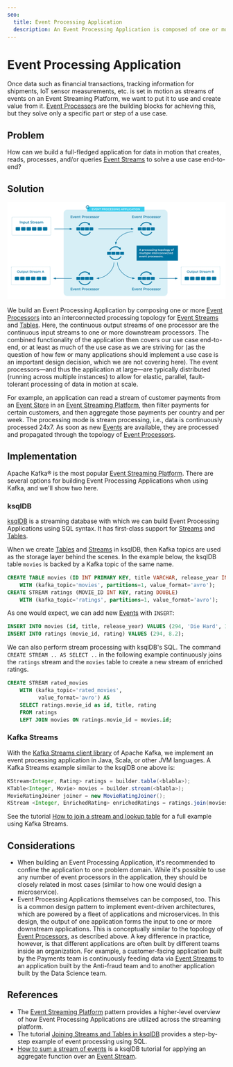 ```yaml
---
seo:
  title: Event Processing Application
  description: An Event Processing Application is composed of one or more connected Event Processors, which form a processing topology to continuously process data in event streams and tables.
---
```


# Event Processing Application
Once data such as financial transactions, tracking information for shipments, IoT sensor measurements, etc. is set in motion as streams of events on an Event Streaming Platform, we want to put it to use and create value from it. [Event Processors](../event-processing/event-processor.md) are the building blocks for achieving this, but they solve only a specific part or step of a use case.

## Problem
How can we build a full-fledged application for data in motion that creates, reads, processes, and/or queries [Event Streams](../event-stream/event-stream.md) to solve a use case end-to-end?

## Solution
![event-processing-application](../img/event-processing-application.svg)

We build an Event Processing Application by composing one or more [Event Processors](../event-processing/event-processor.md) into an interconnected processing topology for [Event Streams](../event-stream/event-stream.md) and [Tables](../table/state-table.md). Here, the continuous output streams of one processor are the continuous input streams to one or more downstream processors. The combined functionality of the application then covers our use case end-to-end, or at least as much of the use case as we are striving for (as the question of how few or many applications should implement a use case is an important design decision, which we are not covering here). The event processors—and thus the application at large—are typically distributed (running across multiple instances) to allow for elastic, parallel, fault-tolerant processing of data in motion at scale.

For example, an application can read a stream of customer payments from an [Event Store](../event-storage/event-store.md) in an [Event Streaming Platform](../event-stream/event-streaming-platform.md), then filter payments for certain customers, and then aggregate those payments per country and per week. The processing mode is stream processing, i.e., data is continuously processed 24x7. As soon as new [Events](../event/event.md) are available, they are processed and propagated through the topology of [Event Processors](../event-processing/event-processor.md).


## Implementation
Apache Kafka® is the most popular [Event Streaming Platform](../event-stream/event-streaming-platform.md). There are several options for building Event Processing Applications when using Kafka, and we'll show two here.

### ksqlDB
[ksqlDB](https://ksqldb.io) is a streaming database with which we can build Event Processing Applications using SQL syntax. It has first-class support for [Streams](../event-stream/event-stream.md) and [Tables](../table/state-table.md).

When we create [Tables](../table/state-table.md) and [Streams](../event-stream/event-stream.md) in ksqlDB, then Kafka topics are used as the storage layer behind the scenes. In the example below, the ksqlDB table `movies` is backed by a Kafka topic of the same name.
```sql
CREATE TABLE movies (ID INT PRIMARY KEY, title VARCHAR, release_year INT)
    WITH (kafka_topic='movies', partitions=1, value_format='avro');
CREATE STREAM ratings (MOVIE_ID INT KEY, rating DOUBLE)
    WITH (kafka_topic='ratings', partitions=1, value_format='avro');
```

As one would expect, we can add new [Events](../event/event.md) with `INSERT`:
```sql
INSERT INTO movies (id, title, release_year) VALUES (294, 'Die Hard', 1998);
INSERT INTO ratings (movie_id, rating) VALUES (294, 8.2);
```

We can also perform stream processing with ksqlDB's SQL. The command `CREATE STREAM .. AS SELECT ..` in the following example continuously joins the `ratings` stream and the `movies` table  to create a new stream of enriched ratings.
```sql
CREATE STREAM rated_movies
    WITH (kafka_topic='rated_movies',
          value_format='avro') AS
    SELECT ratings.movie_id as id, title, rating
    FROM ratings
    LEFT JOIN movies ON ratings.movie_id = movies.id;
```

### Kafka Streams

With the [Kafka Streams client library](https://docs.confluent.io/platform/current/streams/index.html) of Apache Kafka, we implement an event processing application in Java, Scala, or other JVM languages. A Kafka Streams example similar to the ksqlDB one above is:

```java
KStream<Integer, Rating> ratings = builder.table(<blabla>);
KTable<Integer, Movie> movies = builder.stream(<blabla>);
MovieRatingJoiner joiner = new MovieRatingJoiner();
KStream <Integer, EnrichedRating> enrichedRatings = ratings.join(movies, joiner);
```

See the tutorial [How to join a stream and lookup table](https://kafka-tutorials.confluent.io/join-a-stream-to-a-table/kstreams.html) for a full example using Kafka Streams.

## Considerations
* When building an Event Processing Application, it's recommended to confine the application to one problem domain.  While it's possible to use any number of event processors in the application, they should be closely related in most cases (similar to how one would design a microservice).
* Event Processing Applications themselves can be composed, too. This is a common design pattern to implement event-driven architectures, which are powered by a fleet of applications and microservices. In this design, the output of one application forms the input to one or more downstream applications. This is conceptually similar to the topology of [Event Processors](../event-processing/event-processor.md), as described above. A key difference in practice, however, is that different applications are often built by different teams inside an organization. For example, a customer-facing application built by the Payments team is continuously feeding data via [Event Streams](../event-stream/event-stream.md) to an application built by the Anti-fraud team and to another application built by the Data Science team. 

## References
* The [Event Streaming Platform](../event-stream/event-streaming-platform.md) pattern provides a higher-level overview of how Event Processing Applications are utilized across the streaming platform.
* The tutorial [Joining Streams and Tables in ksqlDB](https://kafka-tutorials.confluent.io/join-a-stream-to-a-table/ksql.html) provides a step-by-step example of event processing using SQL.
* [How to sum a stream of events](https://kafka-tutorials.confluent.io/create-stateful-aggregation-sum/ksql.html) is a ksqlDB tutorial for applying an aggregate function over an [Event Stream](../event-stream/event-stream.md). 
